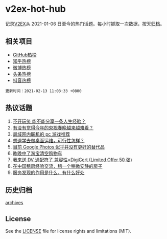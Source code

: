 # v2ex-hot-hub

 记录[V2EX](https://www.v2ex.com/)从 2021-01-06 日至今的热门话题。每小时抓取一次数据，按天[归档](archives)。
 
 ## 相关项目

- [GitHub热榜](https://github.com/lonnyzhang423/github-hot-hub)
- [知乎热榜](https://github.com/lonnyzhang423/zhihu-hot-hub)
- [微博热榜](https://github.com/lonnyzhang423/weibo-hot-hub)
- [头条热榜](https://github.com/lonnyzhang423/toutiao-hot-hub)
- [抖音热榜](https://github.com/lonnyzhang423/douyin-hot-hub)


 `更新时间：2021-02-13 11:03:33 +0800`

## 热议话题

1. [不开玩笑 能不能分享一条人生经验？](https://www.v2ex.com/t/753038)
1. [有没有觉得今年的央视春晚越来越难看？](https://www.v2ex.com/t/753112)
1. [局域网内联机的 pc 游戏推荐](https://www.v2ex.com/t/753046)
1. [想退学去做桌面运维，可行性怎样？](https://www.v2ex.com/t/753116)
1. [目前 Google Photos 似乎并没有更好的替代品](https://www.v2ex.com/t/753074)
1. [昨晚中了淘宝清空购物车](https://www.v2ex.com/t/753055)
1. [我来送 DV 通配符了 兼容性=DigiCert (Limited Offer 50 张)](https://www.v2ex.com/t/753028)
1. [在中国租房经验交流，租一个稍微安静的房子](https://www.v2ex.com/t/753062)
1. [服务发现的作用是什么，有什么好处](https://www.v2ex.com/t/753065)

## 历史归档

[archives](archives)

## License

See the [LICENSE](LICENSE) file for license rights and limitations (MIT).
